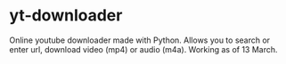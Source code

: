 # yt-downloader
Online youtube downloader made with Python. Allows you to search or enter url, download video (mp4) or audio (m4a). Working as of 13 March.
